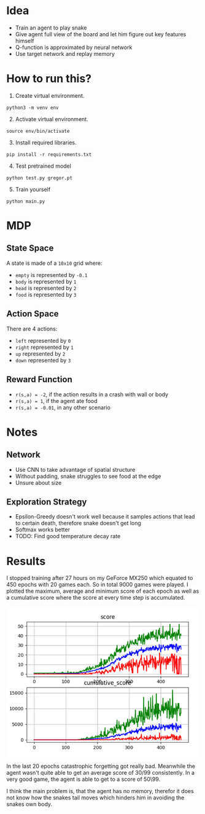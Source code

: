 
# Idea
  * Train an agent to play snake
  * Give agent full view of the board and let him figure out key features himself
  * Q-function is approximated by neural network
  * Use target network and replay memory

# How to run this?
1. Create virtual environment.
```
python3 -m venv env
```
2. Activate virtual environment.
```
source env/bin/activate
```
3. Install required libraries.
```
pip install -r requirements.txt
```
4. Test pretrained model
```
python test.py gregor.pt
```
5. Train yourself
```
python main.py
```

# MDP

## State Space
A state is made of a `10x10` grid where:
  * `empty` is represented by `-0.1`
  * `body` is represented by `1`
  * `head` is represented by `2`
  * `food` is represented by `3`

## Action Space
There are 4 actions:
  * `left` represented by `0`
  * `right` represented by `1`
  * `up` represented by `2`
  * `down` represented by `3`

## Reward Function
  * `r(s,a) = -2`, if the action results in a crash with wall or body
  * `r(s,a) = 1`, if the agent ate food
  * `r(s,a) = -0.01`, in any other scenario

# Notes

## Network
  * Use CNN to take advantage of spatial structure
  * Without padding, snake struggles to see food at the edge
  * Unsure about size

## Exploration Strategy
  * Epsilon-Greedy doesn't work well because it samples actions that lead to certain death, therefore snake doesn't get long 
  * Softmax works better
  * TODO: Find good temperature decay rate

# Results
I stopped training after 27 hours on my GeForce MX250 which equated to 450 epochs with 20 games each. So in total 9000 games were played. I plotted the maximum, average and minimum score of each epoch as well as a cumulative score where the score at every time step is accumulated.

![image info](./results.png)

In the last 20 epochs catastrophic forgetting got really bad. Meanwhile the agent wasn't quite able to get an average score of 30/99 consistently. In a very good game, the agent is able to get to a score of 50\99.

I think the main problem is, that the agent has no memory, therefor it does not know how the snakes tail moves which hinders him in avoiding the snakes own body.